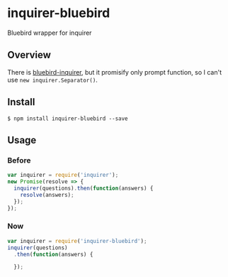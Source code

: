 # inquirer-bluebird

Bluebird wrapper for inquirer

## Overview

There is [bluebird-inquirer](https://www.npmjs.com/package/bluebird-inquirer),
but it promisify only prompt function, so I can't use `new inquirer.Separator()`.

## Install

```
$ npm install inquirer-bluebird --save
```

## Usage

### Before

```js
var inquirer = require('inquirer');
new Promise(resolve => {
  inquirer(questions).then(function(answers) {
    resolve(answers);
  });  
});
```

### Now

```js
var inquirer = require('inquirer-bluebird');
inquirer(questions)
  .then(function(answers) {

  });
```
